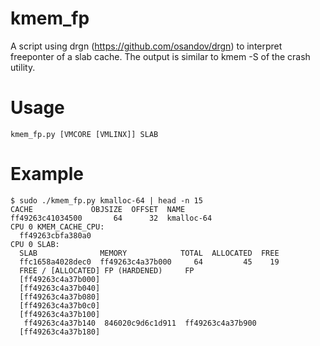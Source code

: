 # kmem_fp
A script using drgn (https://github.com/osandov/drgn) to interpret freeponter of a slab cache. The output is similar to kmem -S of the crash utility.

# Usage

~~~
kmem_fp.py [VMCORE [VMLINX]] SLAB
~~~

# Example

~~~
$ sudo ./kmem_fp.py kmalloc-64 | head -n 15
CACHE             OBJSIZE  OFFSET  NAME
ff49263c41034500       64      32  kmalloc-64
CPU 0 KMEM_CACHE_CPU:
  ff49263cbfa380a0
CPU 0 SLAB:
  SLAB              MEMORY            TOTAL  ALLOCATED  FREE
  ffc1658a4028dec0  ff49263c4a37b000     64         45    19
  FREE / [ALLOCATED] FP (HARDENED)     FP
  [ff49263c4a37b000]
  [ff49263c4a37b040]
  [ff49263c4a37b080]
  [ff49263c4a37b0c0]
  [ff49263c4a37b100]
   ff49263c4a37b140  846020c9d6c1d911  ff49263c4a37b900
  [ff49263c4a37b180]
~~~

